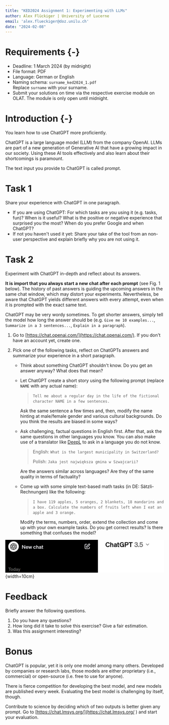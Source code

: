 ```yaml
---
title: "KED2024 Assignment 1: Experimenting with LLMs"
author: Alex Flückiger | University of Lucerne
email: 'alex.flueckiger@doz.unilu.ch'
date: "2024-02-08"
---
```




# Requirements {-}

- Deadline: 1 March 2024 (by midnight)
- File format: PDF
- Language: German or English
- Naming schema: `surname_ked2024_1.pdf`   
  Replace `surname` with your surname.
- Submit your solutions on time via the respective exercise module on OLAT. The module is only open until midnight.

# Introduction {-}

You learn how to use ChatGPT more proficiently.

ChatGPT is a large language model (LLM) from the company OpenAI. LLMs are part of a new generation of Generative AI that have a growing impact in our society. Using these AI tools effectively and also learn about their shortcomings is paramount.

The text input you provide to ChatGPT is called prompt.

# Task 1

Share your experience with ChatGPT in one paragraph.

- If you are using ChatGPT: For which tasks are you using it (e.g. tasks, fun)? When is it useful? What is the positive or negative experience that surprised you the most? When do you prefer Google and when ChatGPT?
- If not you haven't used it yet: Share your take of the tool from an non-user perspective and explain briefly why you are not using it.



# Task 2

Experiment with ChatGPT in-depth and reflect about its answers. 

**It is import that you always start a new chat after each prompt** (see Fig. 1 below). The history of past answers is guiding the upcoming answers in the same chat window, which may distort your experiments. Nevertheless, be aware that ChatGPT yields different answers with every attempt, even when it is prompted with the exact same text. 

ChatGPT may be very wordy sometimes. To get shorter answers, simply tell the model how long the answer should be (e.g. `Give me 10 examples...`, `Summarize in a 3 sentences...`, `Explain in a paragraph`).



1. Go to [https://chat.openai.com/](https://chat.openai.com/). If you don't have an account yet, create one.

2. Pick one of the following tasks, reflect on ChatGPTs answers and summarize your experience in a short paragraph.

   - Think about something ChatGPT shouldn't know. Do you get an answer anyway? What does that mean?

   - Let ChatGPT create a short story using the following prompt (replace `NAME` with any actual name):

     > `Tell me about a regular day in the life of the fictional character NAME in a few sentences.`

     Ask the same sentence a few times and, then, modify the name hinting at male/female gender and various cultural backgrounds. Do you think the results are biased in some ways?

   - Ask challenging, factual questions in English first. After that, ask the same questions in other languages you know. You can also make use of a translator like [DeepL](https://www.deepl.com/translator) to ask in a language you do not know.

     > English: `What is the largest municipality in Switzerland?`
     >
     > Polish: `Jaka jest największa gmina w Szwajcarii?`

      Are the answers similar across languages? Are they of the same quality in terms of factuality?

   - Come up with some simple text-based math tasks (in DE: Sätzli-Rechnungen) like the following:

     > `I have 119 apples, 5 oranges, 2 blankets, 18 mandarins and a box. Calculate the numbers of fruits left when I eat an apple and 3 orange.`

     Modify the terms, numbers, order, extend the collection and come up with your own example tasks. Do you get correct results? Is there something that confuses the model?





![Click `New chat` in the top left corner after each prompt to avoid bias in your experiments](chatgpt.png){width=10cm}



# Feedback

Briefly answer the following questions.

1. Do you have any questions?
2. How long did it take to solve this exercise? Give a fair estimation.
3. Was this assignment interesting?



# Bonus

ChatGPT is popular, yet it is only one model among many others. Developed by companies or research labs, those models are either proprietary (i.e., commercial) or open-source (i.e. free to use for anyone). 

There is fierce competition for developing the best model, and new models are published every week. Evaluating the best model is challenging by itself, though. 

Contribute to science by deciding which of two outputs is better given any prompt. Go to  [https://chat.lmsys.org/](https://chat.lmsys.org/ ) and start your evaluation.